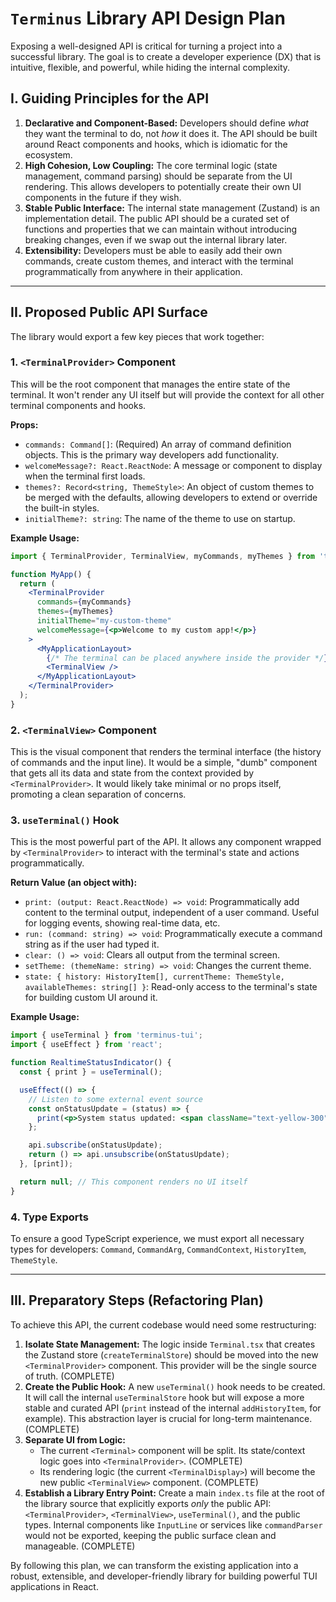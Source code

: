 # `Terminus` Library API Design Plan

Exposing a well-designed API is critical for turning a project into a successful library. The goal is to create a developer experience (DX) that is intuitive, flexible, and powerful, while hiding the internal complexity.

## I. Guiding Principles for the API

1.  **Declarative and Component-Based:** Developers should define *what* they want the terminal to do, not *how* it does it. The API should be built around React components and hooks, which is idiomatic for the ecosystem.
2.  **High Cohesion, Low Coupling:** The core terminal logic (state management, command parsing) should be separate from the UI rendering. This allows developers to potentially create their own UI components in the future if they wish.
3.  **Stable Public Interface:** The internal state management (Zustand) is an implementation detail. The public API should be a curated set of functions and properties that we can maintain without introducing breaking changes, even if we swap out the internal library later.
4.  **Extensibility:** Developers must be able to easily add their own commands, create custom themes, and interact with the terminal programmatically from anywhere in their application.

---

## II. Proposed Public API Surface

The library would export a few key pieces that work together:

### 1. `<TerminalProvider>` Component

This will be the root component that manages the entire state of the terminal. It won't render any UI itself but will provide the context for all other terminal components and hooks.

**Props:**

*   `commands: Command[]`: (Required) An array of command definition objects. This is the primary way developers add functionality.
*   `welcomeMessage?: React.ReactNode`: A message or component to display when the terminal first loads.
*   `themes?: Record<string, ThemeStyle>`: An object of custom themes to be merged with the defaults, allowing developers to extend or override the built-in styles.
*   `initialTheme?: string`: The name of the theme to use on startup.

**Example Usage:**

```jsx
import { TerminalProvider, TerminalView, myCommands, myThemes } from 'terminus-tui';

function MyApp() {
  return (
    <TerminalProvider 
      commands={myCommands} 
      themes={myThemes} 
      initialTheme="my-custom-theme"
      welcomeMessage={<p>Welcome to my custom app!</p>}
    >
      <MyApplicationLayout>
        {/* The terminal can be placed anywhere inside the provider */}
        <TerminalView />
      </MyApplicationLayout>
    </TerminalProvider>
  );
}
```

### 2. `<TerminalView>` Component

This is the visual component that renders the terminal interface (the history of commands and the input line). It would be a simple, "dumb" component that gets all its data and state from the context provided by `<TerminalProvider>`. It would likely take minimal or no props itself, promoting a clean separation of concerns.

### 3. `useTerminal()` Hook

This is the most powerful part of the API. It allows any component wrapped by `<TerminalProvider>` to interact with the terminal's state and actions programmatically.

**Return Value (an object with):**

*   `print: (output: React.ReactNode) => void`: Programmatically add content to the terminal output, independent of a user command. Useful for logging events, showing real-time data, etc.
*   `run: (command: string) => void`: Programmatically execute a command string as if the user had typed it.
*   `clear: () => void`: Clears all output from the terminal screen.
*   `setTheme: (themeName: string) => void`: Changes the current theme.
*   `state: { history: HistoryItem[], currentTheme: ThemeStyle, availableThemes: string[] }`: Read-only access to the terminal's state for building custom UI around it.

**Example Usage:**

```jsx
import { useTerminal } from 'terminus-tui';
import { useEffect } from 'react';

function RealtimeStatusIndicator() {
  const { print } = useTerminal();

  useEffect(() => {
    // Listen to some external event source
    const onStatusUpdate = (status) => {
      print(<p>System status updated: <span className="text-yellow-300">{status}</span></p>);
    };

    api.subscribe(onStatusUpdate);
    return () => api.unsubscribe(onStatusUpdate);
  }, [print]);

  return null; // This component renders no UI itself
}
```

### 4. Type Exports

To ensure a good TypeScript experience, we must export all necessary types for developers:
`Command`, `CommandArg`, `CommandContext`, `HistoryItem`, `ThemeStyle`.

---

## III. Preparatory Steps (Refactoring Plan)

To achieve this API, the current codebase would need some restructuring:

1.  **Isolate State Management:** The logic inside `Terminal.tsx` that creates the Zustand store (`createTerminalStore`) should be moved into the new `<TerminalProvider>` component. This provider will be the single source of truth. (COMPLETE)
2.  **Create the Public Hook:** A new `useTerminal()` hook needs to be created. It will call the internal `useTerminalStore` hook but will expose a more stable and curated API (`print` instead of the internal `addHistoryItem`, for example). This abstraction layer is crucial for long-term maintenance. (COMPLETE)
3.  **Separate UI from Logic:**
    *   The current `<Terminal>` component will be split. Its state/context logic goes into `<TerminalProvider>`. (COMPLETE)
    *   Its rendering logic (the current `<TerminalDisplay>`) will become the new public `<TerminalView>` component. (COMPLETE)
4.  **Establish a Library Entry Point:** Create a main `index.ts` file at the root of the library source that explicitly exports *only* the public API: `<TerminalProvider>`, `<TerminalView>`, `useTerminal()`, and the public types. Internal components like `InputLine` or services like `commandParser` would not be exported, keeping the public surface clean and manageable. (COMPLETE)

By following this plan, we can transform the existing application into a robust, extensible, and developer-friendly library for building powerful TUI applications in React.